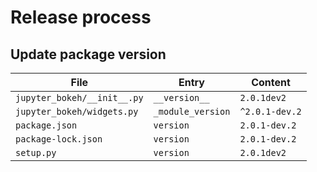# Release process

## Update package version

| File                        | Entry             | Content        |
| --------------------------- | ----------------- | -------------- |
| `jupyter_bokeh/__init__.py` | `__version__`     | `2.0.1dev2`    |
| `jupyter_bokeh/widgets.py`  | `_module_version` | `^2.0.1-dev.2` |
| `package.json`              | `version`         | `2.0.1-dev.2`  |
| `package-lock.json`         | `version`         | `2.0.1-dev.2`  |
| `setup.py`                  | `version`         | `2.0.1dev2`    |
